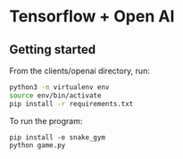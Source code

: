 # Tensorflow + Open AI

## Getting started

From the clients/openai directory, run:
```bash
python3 -m virtualenv env
source env/bin/activate
pip install -r requirements.txt
```

To run the program:
```
pip install -e snake_gym
python game.py
```
